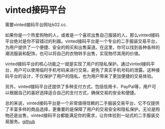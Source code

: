 # vinted接码平台

需要vinted接码平台网址k02.cc.

如果你是一个热爱购物的人，或者是一个喜欢出售自己服装的人，那么vinted接码平台绝对是你不容错过的利器。vinted接码平台是一个专业的二手服装交易平台，为用户提供了一个便捷、安全的购买和出售渠道。在这里，你可以找到各种各样的潮流服装和配饰，也可以将自己的衣物转手出售，实现物尽其用的价值。

vinted接码平台的核心功能之一就是实现了用户的隐私保护。通过vinted接码平台，用户可以使用临时手机号码来进行交易，避免了真实手机号码的泄露。这种接码平台的设计，不仅保护了用户的隐私，也为用户带来了更加便捷的交易体验。

另外，vinted接码平台还提供了多种支付方式，包括信用卡、PayPal等，用户可以根据自己的喜好选择适合自己的支付方式，确保交易的安全和便捷。

总的来说，vinted接码平台是一个非常值得信赖的二手服装交易平台，它不仅提供了丰富多样的商品选择，更重要的是保障了用户的交易安全和隐私保护。无论是购物还是出售，vinted接码平台都能满足你的需求，让你体验到一站式的二手服装交易服务。[github](https://github.com)